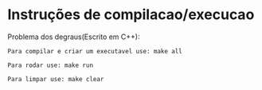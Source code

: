 # Instruções de compilacao/execucao

Problema dos degraus(Escrito em C++):

	Para compilar e criar um executavel use: make all
	
	Para rodar use: make run
	
	Para limpar use: make clear
